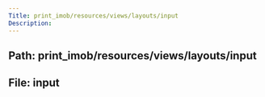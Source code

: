 ```yaml
---
Title: print_imob/resources/views/layouts/input
Description:
---
```


## Path: print_imob/resources/views/layouts/input
## File: input
